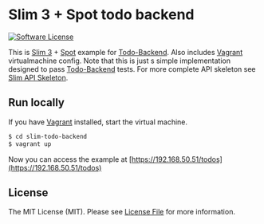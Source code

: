# Slim 3 + Spot todo backend
[![Software License](https://img.shields.io/badge/license-MIT-brightgreen.svg?style=flat-square)](LICENSE.md)



This is [Slim 3](http://www.slimframework.com/) + [Spot](http://phpdatamapper.com/) example for [Todo-Backend](http://todobackend.com). Also includes [Vagrant](https://www.vagrantup.com/) virtualmachine config. Note that this is just s simple implementation designed to pass [Todo-Backend](http://todobackend.com) tests. For more complete API skeleton see [Slim API Skeleton](https://github.com/tuupola/slim-api-skeleton).

## Run locally

If you have [Vagrant](https://www.vagrantup.com/) installed, start the virtual machine.

``` bash
$ cd slim-todo-backend
$ vagrant up
```

Now you can access the example at [https://192.168.50.51/todos](https://192.168.50.51/todos)

## License

The MIT License (MIT). Please see [License File](LICENSE.md) for more information.